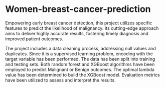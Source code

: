 # Women-breast-cancer-prediction
Empowering early breast cancer detection, this project utilizes specific features to predict the likelihood of malignancy. Its cutting-edge approach aims to deliver highly accurate results, fostering timely diagnosis and improved patient outcomes.

The project includes a data cleaning process, addressing null values and duplicates. Since it is a supervised learning problem, encoding with the target variable has been performed. The data has been split into training and testing sets. Both random forest and XGBoost algorithms have been employed to predict Malignant or Benign outcomes. The optimal lambda value has been determined to build the XGBoost model. Evaluation metrics have been utilized to assess and interpret the results.
